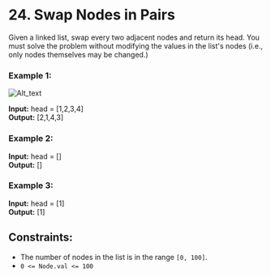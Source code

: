 # 24. Swap Nodes in Pairs

Given a linked list, swap every two adjacent nodes and return its head. You must solve the problem without modifying the values in the list's nodes (i.e., only nodes themselves may be changed.)

### Example 1:
![Alt_text](https://assets.leetcode.com/uploads/2020/10/03/swap_ex1.jpg)

**Input:** head = [1,2,3,4]  
**Output:** [2,1,4,3]  

### Example 2:
**Input:** head = []  
**Output:** []  

### Example 3:
**Input:** head = [1]  
**Output:** [1]  
 
## Constraints:
- The number of nodes in the list is in the range `[0, 100]`.
- `0 <= Node.val <= 100`